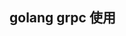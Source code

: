 ## golang grpc 使用

[comment]: <> (https://zhuanlan.zhihu.com/p/411317961)

[comment]: <> (https://www.cnblogs.com/nonsec/p/15504579.html)

[comment]: <下载protoc> (https://github.com/protocolbuffers/protobuf/releases)


